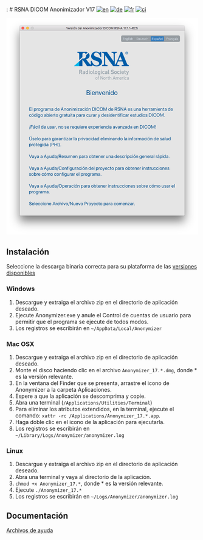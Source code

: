 : # RSNA DICOM Anonimizador V17
[![en](https://img.shields.io/badge/lang-en-blue.svg)](readme.md)
[![de](https://img.shields.io/badge/lang-de-blue.svg)](readme.de.md)
[![fr](https://img.shields.io/badge/lang-fr-blue.svg)](readme.fr.md)
[![ci](https://github.com/mdevans/anonymizer/actions/workflows/build.yml/badge.svg)](https://github.com/mdevans/anonymizer/actions/workflows/build.yml)

![WelcomeView](src/assets/locales/es/html/images/Welcome_es_light.png)
## Instalación 
Seleccione la descarga binaria correcta para su plataforma de las [versiones disponibles](https://github.com/mdevans/anonymizer/releases)
### Windows
1. Descargue y extraiga el archivo zip en el directorio de aplicación deseado.
2. Ejecute Anonymizer.exe y anule el Control de cuentas de usuario para permitir que el programa se ejecute de todos modos.
3. Los registros se escribirán en `~/AppData/Local/Anonymizer`
### Mac OSX
1. Descargue y extraiga el archivo zip en el directorio de aplicación deseado.
2. Monte el disco haciendo clic en el archivo `Anonymizer_17.*.dmg`, donde * es la versión relevante.
3. En la ventana del Finder que se presenta, arrastre el icono de Anonymizer a la carpeta Aplicaciones.
4. Espere a que la aplicación se descomprima y copie.
5. Abra una terminal (`/Applications/Utilities/Terminal`) 
6. Para eliminar los atributos extendidos, en la terminal, ejecute el comando: `xattr -rc /Applications/Anonymizer_17.*.app`.
7. Haga doble clic en el icono de la aplicación para ejecutarla.
8. Los registros se escribirán en `~/Library/Logs/Anonymizer/anonymizer.log`
### Linux
1. Descargue y extraiga el archivo zip en el directorio de aplicación deseado.
2. Abra una terminal y vaya al directorio de la aplicación.
3. `chmod +x Anonymizer_17.*`, donde * es la versión relevante.
4. Ejecute `./Anonymizer_17.*` 
5. Los registros se escribirán en `~/Logs/Anonymizer/anonymizer.log`
## Documentación
[Archivos de ayuda](https://mdevans.github.io/anonymizer/index.html)
